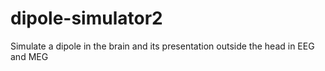 # dipole-simulator2
Simulate a dipole in the brain and its presentation outside the head in EEG and MEG
